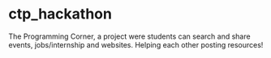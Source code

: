 # ctp_hackathon
The Programming Corner, a project were students can search and share events, jobs/internship and websites. Helping each other posting resources!

